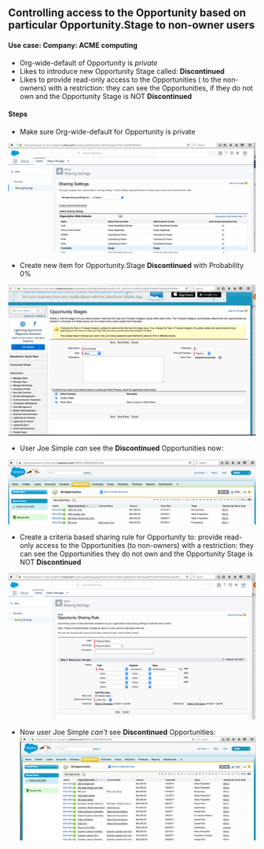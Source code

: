 ## Controlling access to the Opportunity based on particular Opportunity.Stage to non-owner users

#### Use case: Company: ACME computing
- Org-wide-default of Opportunity is *private*
- Likes to introduce new Opportunity Stage called: **Discontinued**
- Likes to provide read-only access to the Opportunities ( to the non-owners) with a restriction: they can see the Opportunities, if they do not own and the Opportunity Stage is NOT **Discontinued**

#### Steps

- Make sure Org-wide-default for Opportunity is private

![Owd oppty is private](./img/owd-oppty-private.png) 

- Create new item for Opportunity.Stage **Discontinued** with Probability 0%

![Add new Opportunity stage ](./img/adding-oppty-stage-discontinued.png) 

- User Joe Simple *can* see the **Discontinued** Opportunities now:

![Joe can see Discontinued Opportunities  ](./img/joe-can-see-discontined-opptys.png) 

- Create a criteria based sharing rule for Opportunity to:  provide read-only access to the Opportunities (to non-owners) with a restriction: they can see the Opportunities they do not own and the Opportunity Stage is NOT **Discontinued**

![criteria based sharing rule for Opportunity](./img/criteria-based-sharing-rule.png) 

- Now user Joe Simple *can't* see **Discontinued** Opportunities:
 ![Joe can't see Discontinued Opportunities  ](./img/joe-cant-see-discontinued-oppty.png) 




